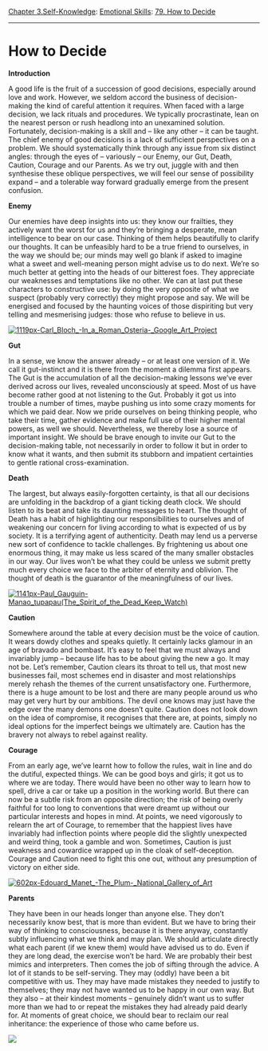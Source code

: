 [Chapter 3.Self-Knowledge](https://www.theschooloflife.com/thebookoflife/category/self-knowledge/): [Emotional Skills](https://www.theschooloflife.com/thebookoflife/category/self-knowledge/emotional-skills/): [79. How to Decide](https://www.theschooloflife.com/thebookoflife/how-to-decide/)

* * *

# How to Decide

**Introduction**

A good life is the fruit of a succession of good decisions, especially around love and work. However, we seldom accord the business of decision-making the kind of careful attention it requires. When faced with a large decision, we lack rituals and procedures. We typically procrastinate, lean on the nearest person or rush headlong into an unexamined solution. Fortunately, decision-making is a skill and – like any other – it can be taught. The chief enemy of good decisions is a lack of sufficient perspectives on a problem. We should systematically think through any issue from six distinct angles: through the eyes of – variously – our Enemy, our Gut, Death, Caution, Courage and our Parents. As we try out, juggle with and then synthesise these oblique perspectives, we will feel our sense of possibility expand – and a tolerable way forward gradually emerge from the present confusion.

**Enemy**

Our enemies have deep insights into us: they know our frailties, they actively want the worst for us and they’re bringing a desperate, mean intelligence to bear on our case. Thinking of them helps beautifully to clarify our thoughts. It can be unfeasibly hard to be a true friend to ourselves, in the way we should be; our minds may well go blank if asked to imagine what a sweet and well-meaning person might advise us to do next. We’re so much better at getting into the heads of our bitterest foes. They appreciate our weaknesses and temptations like no other. We can at last put these characters to constructive use: by doing the very opposite of what we suspect (probably very correctly) they might propose and say. We will be energised and focused by the haunting voices of those dispiriting but very telling and mesmerising judges: those who refuse to believe in us.

[![1119px-Carl_Bloch_-_In_a_Roman_Osteria_-_Google_Art_Project](https://www.theschooloflife.com/thebookoflife/wp-content/uploads/2017/02/1119px-Carl_Bloch_-_In_a_Roman_Osteria_-_Google_Art_Project.jpg)](http://www.thebookoflife.org/wp-content/uploads/2017/02/1119px-Carl_Bloch_-_In_a_Roman_Osteria_-_Google_Art_Project.jpg)

**Gut**

In a sense, we know the answer already – or at least one version of it. We call it gut-instinct and it is there from the moment a dilemma first appears. The Gut is the accumulation of all the decision-making lessons we’ve ever derived across our lives, revealed unconsciously at speed. Most of us have become rather good at not listening to the Gut. Probably it got us into trouble a number of times, maybe pushing us into some crazy moments for which we paid dear. Now we pride ourselves on being thinking people, who take their time, gather evidence and make full use of their higher mental powers, as well we should. Nevertheless, we thereby lose a source of important insight. We should be brave enough to invite our Gut to the decision-making table, not necessarily in order to follow it but in order to know what it wants, and then submit its stubborn and impatient certainties to gentle rational cross-examination.

**Death**

The largest, but always easily-forgotten certainty, is that all our decisions are unfolding in the backdrop of a giant ticking death clock. We should listen to its beat and take its daunting messages to heart. The thought of Death has a habit of highlighting our responsibilities to ourselves and of weakening our concern for living according to what is expected of us by society. It is a terrifying agent of authenticity. Death may lend us a perverse new sort of confidence to tackle challenges. By frightening us about one enormous thing, it may make us less scared of the many smaller obstacles in our way. Our lives won’t be what they could be unless we submit pretty much every choice we face to the arbiter of eternity and oblivion. The thought of death is the guarantor of the meaningfulness of our lives.

[![1141px-Paul_Gauguin-_Manao_tupapau_(The_Spirit_of_the_Dead_Keep_Watch)](https://www.theschooloflife.com/thebookoflife/wp-content/uploads/2017/02/1141px-Paul_Gauguin-_Manao_tupapau_The_Spirit_of_the_Dead_Keep_Watch.jpg)](http://www.thebookoflife.org/wp-content/uploads/2017/02/1141px-Paul_Gauguin-_Manao_tupapau_The_Spirit_of_the_Dead_Keep_Watch.jpg)

**Caution**

Somewhere around the table at every decision must be the voice of caution. It wears dowdy clothes and speaks quietly. It certainly lacks glamour in an age of bravado and bombast. It’s easy to feel that we must always and invariably jump – because life has to be about giving the new a go. It may not be. Let’s remember, Caution clears its throat to tell us, that most new businesses fail, most schemes end in disaster and most relationships merely rehash the themes of the current unsatisfactory one. Furthermore, there is a huge amount to be lost and there are many people around us who may get very hurt by our ambitions. The devil one knows may just have the edge over the many demons one doesn’t quite. Caution does not look down on the idea of compromise, it recognises that there are, at points, simply no ideal options for the imperfect beings we ultimately are. Caution has the bravery not always to rebel against reality.

**Courage**

From an early age, we’ve learnt how to follow the rules, wait in line and do the dutiful, expected things. We can be good boys and girls; it got us to where we are today. There would have been no other way to learn how to spell, drive a car or take up a position in the working world. But there can now be a subtle risk from an opposite direction; the risk of being overly faithful for too long to conventions that were dreamt up without our particular interests and hopes in mind. At points, we need vigorously to relearn the art of Courage, to remember that the happiest lives have invariably had inflection points where people did the slightly unexpected and weird thing, took a gamble and won. Sometimes, Caution is just weakness and cowardice wrapped up in the cloak of self-deception. Courage and Caution need to fight this one out, without any presumption of victory on either side.

[![602px-Edouard_Manet_-_The_Plum_-_National_Gallery_of_Art](https://www.theschooloflife.com/thebookoflife/wp-content/uploads/2017/02/602px-Edouard_Manet_-_The_Plum_-_National_Gallery_of_Art.jpg)](http://www.thebookoflife.org/wp-content/uploads/2017/02/602px-Edouard_Manet_-_The_Plum_-_National_Gallery_of_Art.jpg)

**Parents**

They have been in our heads longer than anyone else. They don’t necessarily know best, that is more than evident. But we have to bring their way of thinking to consciousness, because it is there anyway, constantly subtly influencing what we think and may plan. We should articulate directly what each parent (if we knew them) would have advised us to do. Even if they are long dead, the exercise won’t be hard. We are probably their best mimics and interpreters. Then comes the job of sifting through the advice. A lot of it stands to be self-serving. They may (oddly) have been a bit competitive with us. They may have made mistakes they needed to justify to themselves; they may not have wanted us to be happy in our own way. But they also – at their kindest moments – genuinely didn’t want us to suffer more than we had to or repeat the mistakes they had already paid dearly for. At moments of great choice, we should bear to reclaim our real inheritance: the experience of those who came before us.

[![](https://img.youtube.com/vi/okdsAZUTJ94/0.jpg)](https://www.youtube.com/embed/okdsAZUTJ94 '')
